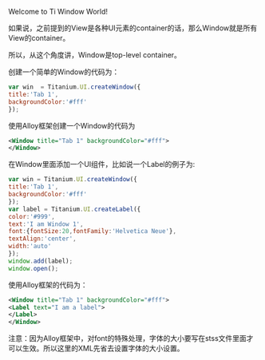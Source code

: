 Welcome to Ti Window World!

如果说，之前提到的View是各种UI元素的container的话，那么Window就是所有View的container。

所以，从这个角度讲，Window是top-level container。

创建一个简单的Window的代码为：
```javascript
var win  = Titanium.UI.createWindow({
title:'Tab 1',
backgroundColor:'#fff'
});
```

使用Alloy框架创建一个Window的代码为
```xml
<Window title="Tab 1" backgroundColor="#fff">
</Window>
```

在Window里面添加一个UI组件，比如说一个Label的例子为:
```javascript
var win = Titanium.UI.createWindow({
title:'Tab 1',
backgroundColor:'#fff'
});
var label = Titanium.UI.createLabel({
color:'#999',
text:'I am Window 1',
font:{fontSize:20,fontFamily:'Helvetica Neue'},
textAlign:'center',
width:'auto'
});
window.add(label);
window.open();
```
使用Alloy框架的代码为：
```xml
<Window title="Tab 1" backgroundColor="#fff">
<Label text="I am a label">
</Label>
</Window>
```
注意：因为Alloy框架中，对font的特殊处理，字体的大小要写在stss文件里面才可以生效。所以这里的XML先省去设置字体的大小设置。
